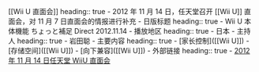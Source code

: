 [[Wii U 直面会]]
heading:: true
	- 2012 年 11 月 14 日，任天堂召开 [[Wii U]] 直面会，对 11 月 7 日直面会的情报进行补充
	- 日版标题
	  heading:: true
		- Wii U 本体機能 ちょっと補足 Direct 2012.11.14
	- 播放地区
	  heading:: true
		- 日本
	- 主持人
	  heading:: true
		- 岩田聪
	- 主要内容
	  heading:: true
		- [家长控制]([[Wii U]])
		- [存储空间]([[Wii U]])
		- [向下兼容]([[Wii U]])
	- 外部链接
	  heading:: true
		- [2012 年 11 月 14 日任天堂 WiiU 直面会](https://www.bilibili.com/video/BV1DJ411i7Q4/)